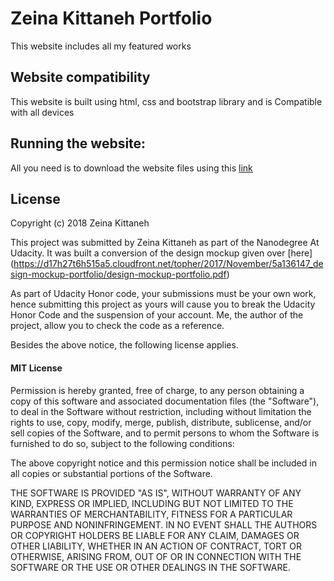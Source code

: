 # Zeina Kittaneh Portfolio
This website includes all my featured works

## Website compatibility

This website is built using html, css and bootstrap library and is Compatible with all devices

## Running the website:
All you need is to download the website files using this [link](https://github.com/ZeinaKittaneh/Zeina_Portfolio)

## License

Copyright (c) 2018 Zeina Kittaneh

This project was submitted by Zeina Kittaneh as part of the Nanodegree At Udacity.
It was built a conversion of the design mockup given over [here] (https://d17h27t6h515a5.cloudfront.net/topher/2017/November/5a136147_design-mockup-portfolio/design-mockup-portfolio.pdf)

As part of Udacity Honor code, your submissions must be your own work, hence
submitting this project as yours will cause you to break the Udacity Honor Code
and the suspension of your account. Me, the author of the project, allow you to check the code as a reference.

Besides the above notice, the following license applies.

#### MIT License

Permission is hereby granted, free of charge, to any person obtaining a copy
of this software and associated documentation files (the "Software"), to deal
in the Software without restriction, including without limitation the rights
to use, copy, modify, merge, publish, distribute, sublicense, and/or sell
copies of the Software, and to permit persons to whom the Software is
furnished to do so, subject to the following conditions:

The above copyright notice and this permission notice shall be included in all
copies or substantial portions of the Software.

THE SOFTWARE IS PROVIDED "AS IS", WITHOUT WARRANTY OF ANY KIND, EXPRESS OR
IMPLIED, INCLUDING BUT NOT LIMITED TO THE WARRANTIES OF MERCHANTABILITY,
FITNESS FOR A PARTICULAR PURPOSE AND NONINFRINGEMENT. IN NO EVENT SHALL THE
AUTHORS OR COPYRIGHT HOLDERS BE LIABLE FOR ANY CLAIM, DAMAGES OR OTHER
LIABILITY, WHETHER IN AN ACTION OF CONTRACT, TORT OR OTHERWISE, ARISING FROM,
OUT OF OR IN CONNECTION WITH THE SOFTWARE OR THE USE OR OTHER DEALINGS IN THE
SOFTWARE.
